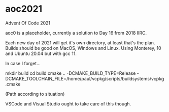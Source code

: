 # aoc2021
Advent Of Code 2021

aoc0 is a placeholder, currently a solution to Day 16 from 2018 IIRC.

Each new day of 2021 will get it's own directory, at least that's the plan. Builds should be good on MacOS, Windows and Linux. Using Monterey, 10 and Ubuntu 20.04 but with gcc 11.

In case I forget...

mkdir build
cd build
cmake .. -DCMAKE_BUILD_TYPE=Release -DCMAKE_TOOLCHAIN_FILE=/home/paul/vcpkg/scripts/buildsystems/vcpkg.cmake

(Path according to situation)

VSCode and Visual Studio ought to take care of this though.
